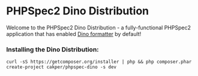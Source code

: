 PHPSpec2 Dino Distribution
==========================

Welcome to the PHPSpec2 Dino Distribution - a fully-functional PHPSpec2 application that has enabled [Dino formatter](https://github.com/phpspec/nyan-formatters) by default!

### Installing the Dino Distribution:

    curl -sS https://getcomposer.org/installer | php && php composer.phar create-project cakper/phpspec-dino -s dev
